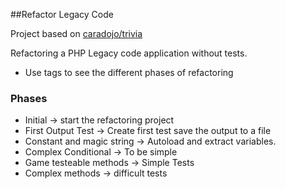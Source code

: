 ##Refactor Legacy Code

Project based on [caradojo/trivia](https://github.com/caradojo/trivia)

Refactoring a PHP Legacy code application without tests.

 - Use  tags to see the different phases of refactoring

### Phases
- Initial -> start the refactoring project
- First Output Test -> Create first test save the output to a file
- Constant and magic string -> Autoload and extract variables.
- Complex Conditional -> To be simple
- Game testeable methods -> Simple Tests 
- Complex methods -> difficult tests
